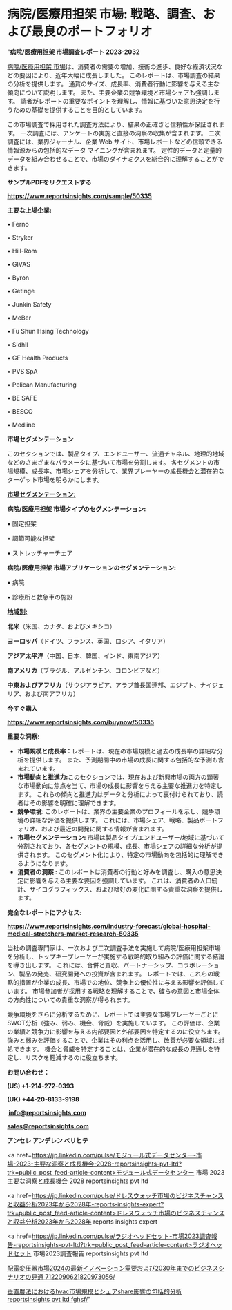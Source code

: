 # 病院/医療用担架 市場: 戦略、調査、および最良のポートフォリオ

"<strong>病院/医療用担架 市場調査レポート 2023-2032</strong>

<a href=https://www.reportsinsights.com/sample/50335>病院/医療用担架 市場</a>は、消費者の需要の増加、技術の進歩、良好な経済状況などの要因により、近年大幅に成長しました。 このレポートは、市場調査の結果の分析を提供します。 通貨のサイズ、成長率、消費者行動に影響を与える主な傾向について説明します。 また、主要企業の競争環境と市場シェアも強調します。 読者がレポートの重要なポイントを理解し、情報に基づいた意思決定を行うための基礎を提供することを目的としています。

この市場調査で採用された調査方法により、結果の正確さと信頼性が保証されます。 一次調査には、アンケートの実施と直接の洞察の収集が含まれます。 二次調査には、業界ジャーナル、企業 Web サイト、市場レポートなどの信頼できる情報源からの包括的なデータ マイニングが含まれます。 定性的データと定量的データを組み合わせることで、市場のダイナミクスを総合的に理解することができます。

<strong><b>サンプルPDFをリクエストする</b></strong>

<a href=https://www.reportsinsights.com/sample/50335><strong><u>https://www.reportsinsights.com/sample/50335</u></strong></a>

<strong>主要な上場企業:</strong>

• Ferno

• Stryker

• Hill-Rom

• GIVAS

• Byron

• Getinge

• Junkin Safety

• MeBer

• Fu Shun Hsing Technology

• Sidhil

• GF Health Products

• PVS SpA

• Pelican Manufacturing

• BE SAFE

• BESCO

• Medline

<strong>市場セグメンテーション</strong>

このセクションでは、製品タイプ、エンドユーザー、流通チャネル、地理的地域などのさまざまなパラメータに基づいて市場を分割します。 各セグメントの市場規模、成長率、市場シェアを分析して、業界プレーヤーの成長機会と潜在的なターゲット市場を明らかにします。

<strong><u>市場セグメンテーション</u></strong><strong><u>:</u></strong>

<strong>病院/医療用担架 市場タイプのセグメンテーション:</strong>

• 固定担架

• 調節可能な担架

• ストレッチャーチェア

<strong>病院/医療用担架 市場アプリケーションのセグメンテーション:</strong>

• 病院

• 診療所と救急車の施設

<strong><u>地域別</u></strong><strong><u>:</u></strong>

<strong>北米</strong>（米国、カナダ、およびメキシコ）

<strong>ヨーロッパ</strong>（ドイツ、フランス、英国、ロシア、イタリア）

<strong>アジア太平洋</strong>（中国、日本、韓国、インド、東南アジア）

<strong>南アメリカ</strong>（ブラジル、アルゼンチン、コロンビアなど）

<strong>中東およびアフリカ</strong>（サウジアラビア、アラブ首長国連邦、エジプト、ナイジェリア、および南アフリカ）

<strong>今すぐ購入</strong>

<a href=https://www.reportsinsights.com/buynow/50335><strong><u>https://www.reportsinsights.com/buynow/50335</u></strong></a>

<strong>重要な洞察:</strong>
<ul>
  <li><strong>市場規模と成長率：</strong>レポートは、現在の市場規模と過去の成長率の詳細な分析を提供します。 また、予測期間中の市場の成長に関する包括的な予測も含まれています。</li>
  <li><strong>市場動向と推進力:</strong>このセクションでは、現在および新興市場の両方の顕著な市場動向に焦点を当て、市場の成長に影響を与える主要な推進力を特定します。 これらの傾向と推進力はデータと分析によって裏付けられており、読者はその影響を明確に理解できます。</li>
  <li><strong>競争環境</strong>: このレポートは、業界の主要企業のプロフィールを示し、競争環境の詳細な評価を提供します。 これには、市場シェア、戦略、製品ポートフォリオ、および最近の開発に関する情報が含まれます。</li>
  <li><strong>市場セグメンテーション: </strong>市場は製品タイプ/エンドユーザー/地域に基づいて分割されており、各セグメントの規模、成長、市場シェアの詳細な分析が提供されます。 このセグメント化により、特定の市場動向を包括的に理解できるようになります。</li>
  <li><strong>消費者の洞察 : </strong>このレポートは消費者の行動と好みを調査し、購入の意思決定に影響を与える主要な要因を強調しています。 これは、消費者の人口統計、サイコグラフィックス、および嗜好の変化に関する貴重な洞察を提供します。</li>
</ul>
<strong>完全なレポートにアクセス:</strong>

<a href=https://www.reportsinsights.com/industry-forecast/global-hospital-medical-stretchers-market-research-50335><strong><u><b>https://www.reportsinsights.com/industry-forecast/global-hospital-medical-stretchers-market-research-50335</b></u></strong></a>

当社の調査専門家は、一次および二次調査手法を実施して病院/医療用担架市場を分析し、トップキープレーヤーが実施する戦略的取り組みの評価に関する結論を導き出します。 これには、合併と買収、パートナーシップ、コラボレーション、製品の発売、研究開発への投資が含まれます。 レポートでは、これらの戦略的措置が企業の成長、市場での地位、競争上の優位性に与える影響を評価しています。 市場参加者が採用する戦略を理解することで、彼らの意図と市場全体の方向性についての貴重な洞察が得られます。

競争環境をさらに分析するために、レポートでは主要な市場プレーヤーごとにSWOT分析（強み、弱み、機会、脅威）を実施しています。 この評価は、企業の業績と競争力に影響を与える内部要因と外部要因を特定するのに役立ちます。 強みと弱みを評価することで、企業はその利点を活用し、改善が必要な領域に対処できます。 機会と脅威を特定することは、企業が潜在的な成長の見通しを特定し、リスクを軽減するのに役立ちます。

<strong>お問い合わせ：</strong>

<strong>(US) +1-214-272-0393</strong>

<strong>(UK) +44-20-8133-9198</strong>

<strong> </strong><a href=info@reportsinsights.com><strong><u>info@reportsinsights.com</u></strong></a>

<a href=sales@reportsinsights.com><strong><u>sales@reportsinsights.com</u></strong></a>

<strong>アンセレ アンデレン ベリヒテ</strong>

<a href=https://jp.linkedin.com/pulse/モジュール式データセンター-市場-2023-主要な洞察と成長機会-2028-reportsinsights-pvt-ltd?trk=public_post_feed-article-content>モジュール式データセンター 市場 2023 主要な洞察と成長機会 2028 reportsinsights pvt ltd</a>

<a href=https://jp.linkedin.com/pulse/ドレスウォッチ市場のビジネスチャンスと収益分析2023年から2028年-reports-insights-expert?trk=public_post_feed-article-content>ドレスウォッチ市場のビジネスチャンスと収益分析2023年から2028年 reports insights expert</a>

<a href=https://jp.linkedin.com/pulse/ラジオヘッドセット-市場2023調査報告-reportsinsights-pvt-ltd?trk=public_post_feed-article-content>ラジオヘッドセット 市場2023調査報告 reportsinsights pvt ltd</a>

<a href=https://www.linkedin.com/pulse/配電変圧器市場2024の最新イノベーション需要および2030年までのビジネスシナリオの見通-7122090621820973056/>配電変圧器市場2024の最新イノベーション需要および2030年までのビジネスシナリオの見通 7122090621820973056/</a>

<a href=https://www.linkedin.com/pulse/垂直農法におけるhvac市場規模とシェアshare影響の包括的分析-reportsinsights-pvt-ltd-fghsf/>垂直農法におけるhvac市場規模とシェアshare影響の包括的分析 reportsinsights pvt ltd fghsf/</a>"
